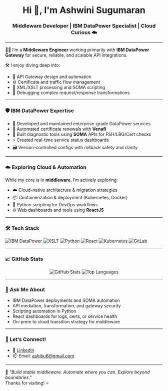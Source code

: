 <h1 align="center">Hi 👋, I'm Ashwini Sugumaran</h1>
<h3 align="center">Middleware Developer | IBM DataPower Specialist | Cloud Curious ☁️</h3>

---

👨‍💻 I’m a **Middleware Engineer** working primarily with **IBM DataPower Gateway** for secure, reliable, and scalable API integrations.

🛠 I enjoy diving deep into:
- 🔐 API Gateway design and automation
- ⚙️ Certificate and traffic flow management
- 📄 XML/XSLT processing and SOMA scripting
- 🧰 Debugging complex request/response transformations

---

### 🛡️ IBM DataPower Expertise

- 🔄 Developed and maintained enterprise-grade DataPower services  
- 🔐 Automated certificate renewals with **Venafi**  
- 🧪 Built diagnostic tools using **SOMA** APIs for FSH/LBG/Cert checks  
- ⚡ Created real-time service status dashboards  
- 🗃️ Version-controlled configs with rollback safety and clarity

---

### ☁️ Exploring Cloud & Automation

While my core is in **middleware**, I’m actively exploring:
- ☁️ Cloud-native architecture & migration strategies
- 📦 Containerization & deployment (Kubernetes, Docker)
- 🧰 Python scripting for DevOps workflows
- 🌐 Web dashboards and tools using **ReactJS**

---

### 🛠️ Tech Stack

![IBM DataPower](https://img.shields.io/badge/-IBM%20DataPower-0F62FE?style=flat&logo=ibm&logoColor=white)
![XSLT](https://img.shields.io/badge/-XSLT-000?style=flat&logo=xml&logoColor=white)
![Python](https://img.shields.io/badge/-Python-3776AB?style=flat&logo=python&logoColor=white)
![React](https://img.shields.io/badge/-React-20232A?style=flat&logo=react)
![Kubernetes](https://img.shields.io/badge/-Kubernetes-326CE5?style=flat&logo=kubernetes&logoColor=white)
![GitLab](https://img.shields.io/badge/-GitLab-FC6D26?style=flat&logo=gitlab&logoColor=white)

---

### 📈 GitHub Stats

<p align="center">
  <img src="https://github-readme-stats.vercel.app/api?username=AshBelSugu&show_icons=true&theme=tokyonight" alt="GitHub Stats" />
  <img src="https://github-readme-stats.vercel.app/api/top-langs/?username=AshBelSugu&layout=compact&theme=tokyonight" alt="Top Languages" />
</p>

---

### 💬 Ask Me About

- IBM DataPower deployments and SOMA automation
- API mediation, transformation, and gateway security
- Scripting automation in Python
- React dashboards for logs, certs, or service health
- On-prem to cloud transition strategy for middleware

---

### 🤝 Let’s Connect!

- 🔗 [LinkedIn](https://www.linkedin.com/in/ashwini-sugumaran)
- 📫 Email: ashibu6@gmail.com

---

🧠 _"Build stable middleware. Automate where you can. Explore beyond boundaries."_  
Thanks for visiting! ⭐
